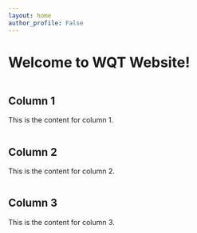 ```yaml
---
layout: home
author_profile: False
---
```


# Welcome to WQT Website!

<div class="row">
  <div class="column">
    <h2>Column 1</h2>
    <p>This is the content for column 1.</p>
  </div>
  
  <div class="column">
    <h2>Column 2</h2>
    <p>This is the content for column 2.</p>
  </div>
  
  <div class="column">
    <h2>Column 3</h2>
    <p>This is the content for column 3.</p>
  </div>
</div>
